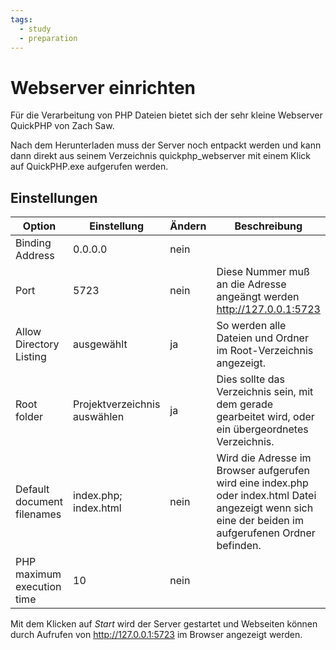 ```yaml
---
tags:
  - study
  - preparation
---
```

# Webserver einrichten

Für die Verarbeitung von PHP Dateien bietet sich der sehr kleine Webserver QuickPHP von Zach Saw.

Nach dem Herunterladen muss der Server noch entpackt werden und kann dann direkt aus seinem Verzeichnis quickphp_webserver mit einem Klick auf QuickPHP.exe aufgerufen werden.

## Einstellungen

Option | Einstellung | Ändern | Beschreibung
--- | --- | --- | ---
Binding Address | 0.0.0.0 | nein |
Port | 5723 | nein | Diese Nummer muß an die Adresse angeängt werden http://127.0.0.1:5723
Allow Directory Listing | ausgewählt | ja | So werden alle Dateien und Ordner im Root-Verzeichnis angezeigt.
Root folder | Projektverzeichnis auswählen | ja | Dies sollte das Verzeichnis sein, mit dem gerade gearbeitet wird, oder ein übergeordnetes Verzeichnis.
Default document filenames | index.php; index.html | nein | Wird die Adresse im Browser aufgerufen wird eine index.php oder index.html Datei angezeigt wenn sich eine der beiden im aufgerufenen Ordner befinden.
PHP maximum execution time | 10 | nein

Mit dem Klicken auf *Start* wird der Server gestartet und Webseiten können durch Aufrufen von http://127.0.0.1:5723 im Browser angezeigt werden.
